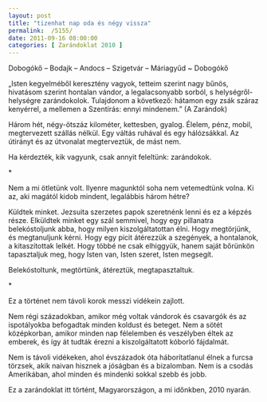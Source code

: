 ```yaml
---
layout: post
title: "tizenhat nap oda és négy vissza"
permalink:  /5155/ 
date: 2011-09-16 08:00:00
categories: [ Zarándoklat 2010 ] 
---
```

Dobogókő – Bodajk – Andocs – Szigetvár – Máriagyűd ~ Dobogókő



<!--break-->

„Isten kegyelméből keresztény vagyok, tetteim szerint nagy bűnös, hivatásom szerint hontalan vándor, a legalacsonyabb sorból, s helységről-helységre zarándokolok. Tulajdonom a következő: hátamon egy zsák száraz kenyérrel, a mellemen a Szentírás: ennyi mindenem.” (A Zarándok)

Három hét, négy-ötszáz kilométer, kettesben, gyalog. Élelem, pénz, mobil, megtervezett szállás nélkül. Egy váltás ruhával és egy hálózsákkal. Az útirányt és az útvonalat megterveztük, de mást nem.

Ha kérdezték, kik vagyunk, csak annyit feleltünk: zarándokok.

<p >*</p>Nem a mi ötletünk volt. Ilyenre magunktól soha nem vetemedtünk volna. Ki az, aki magától kidob mindent, legalábbis három hétre?

Küldtek minket. Jezsuita szerzetes papok szeretnénk lenni és ez a képzés része. Elküldtek minket egy szál semmivel, hogy egy pillanatra belekóstoljunk abba, hogy milyen kiszolgáltatottan élni. Hogy megtörjünk, és megtanuljunk kérni. Hogy egy picit átérezzük a szegények, a hontalanok, a kitaszítottak lelkét. Hogy többé ne csak elhiggyük, hanem saját bőrünkön tapasztaljuk meg, hogy Isten van, Isten szeret, Isten megsegít.

Belekóstoltunk, megtörtünk, átéreztük, megtapasztaltuk.

<p >*</p>Ez a történet nem távoli korok messzi vidékein zajlott.

Nem régi századokban, amikor még voltak vándorok és csavargók és az ispotályokba befogadtak minden koldust és beteget. Nem a sötét középkorban, amikor minden nap félelemben és veszélyben éltek az emberek, és így át tudták érezni a kiszolgáltatott kóborló fájdalmát.

Nem is távoli vidékeken, ahol évszázadok óta háborítatlanul élnek a furcsa törzsek, akik naivan hisznek a jóságban és a bizalomban. Nem is a csodás Amerikában, ahol minden és mindenki sokkal szebb és jobb.

Ez a zarándoklat itt történt, Magyarországon, a mi időnkben, 2010 nyarán.

